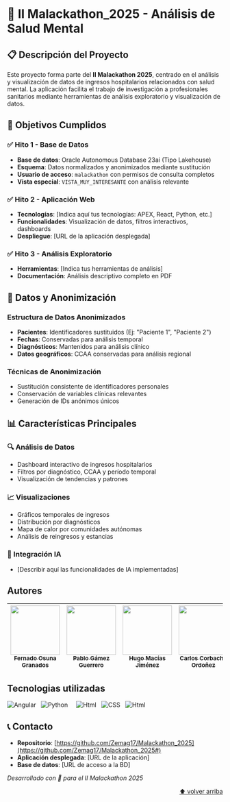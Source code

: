 # 🍑 II Malackathon_2025 - Análisis de Salud Mental

## 📋 Descripción del Proyecto

Este proyecto forma parte del **II Malackathon 2025**, centrado en el análisis y visualización de datos de ingresos hospitalarios relacionados con salud mental. La aplicación facilita el trabajo de investigación a profesionales sanitarios mediante herramientas de análisis exploratorio y visualización de datos.

## 🎯 Objetivos Cumplidos

### ✅ Hito 1 - Base de Datos
- **Base de datos**: Oracle Autonomous Database 23ai (Tipo Lakehouse)
- **Esquema**: Datos normalizados y anonimizados mediante sustitución
- **Usuario de acceso**: `malackathon` con permisos de consulta completos
- **Vista especial**: `VISTA_MUY_INTERESANTE` con análisis relevante

### ✅ Hito 2 - Aplicación Web
- **Tecnologías**: [Indica aquí tus tecnologías: APEX, React, Python, etc.]
- **Funcionalidades**: Visualización de datos, filtros interactivos, dashboards
- **Despliegue**: [URL de la aplicación desplegada]

### ✅ Hito 3 - Análisis Exploratorio
- **Herramientas**: [Indica tus herramientas de análisis]
- **Documentación**: Análisis descriptivo completo en PDF

## 🔐 Datos y Anonimización

### Estructura de Datos Anonimizados
- **Pacientes**: Identificadores sustituidos (Ej: "Paciente 1", "Paciente 2")
- **Fechas**: Conservadas para análisis temporal
- **Diagnósticos**: Mantenidos para análisis clínico
- **Datos geográficos**: CCAA conservadas para análisis regional

### Técnicas de Anonimización
- Sustitución consistente de identificadores personales
- Conservación de variables clínicas relevantes
- Generación de IDs anónimos únicos

## 📊 Características Principales

### 🔍 Análisis de Datos
- Dashboard interactivo de ingresos hospitalarios
- Filtros por diagnóstico, CCAA y período temporal
- Visualización de tendencias y patrones

### 📈 Visualizaciones
- Gráficos temporales de ingresos
- Distribución por diagnósticos
- Mapa de calor por comunidades autónomas
- Análisis de reingresos y estancias

### 🤖 Integración IA
- [Describir aquí las funcionalidades de IA implementadas]


## Autores

| [<img src="https://avatars.githubusercontent.com/u/147926495?s=400&u=c32592a471205ad1232e7f95aa0a8d687bb47b37&v=4" width=115><br><sub>Fernado Osuna Granados</sub>](https://github.com/fog-3) |  [<img src="https://avatars.githubusercontent.com/u/160588229?v=4" width=115><br><sub>Pablo Gámez Guerrero</sub>](https://github.com/Zemag17) |  [<img src="https://avatars.githubusercontent.com/u/182810285?v=4" width=115><br><sub>Hugo Macías Jiménez</sub>](https://github.com/hugooomaciias) |  [<img src="https://avatars.githubusercontent.com/u/117116268?v=4" width=115><br><sub>Carlos Corbacho Ordoñez</sub>](https://github.com/CarlosCorbOrd) | [<img src="https://avatars.githubusercontent.com/u/185344871?v=4" width=115><br><sub>Jaime González Durillo</sub>](https://github.com/meifter2) | 
| :---: | :---: | :---: | :---: | :---: |


## Tecnologias utilizadas

![Angular](https://img.shields.io/badge/Angular-DD0031?style=for-the-badge&logo=angular&logoColor=white) &nbsp;
![Python](https://img.shields.io/badge/python-ffde57?style=for-the-badge&logo=python&logoColor=4584b6) &nbsp;
 &nbsp;
![Html](https://img.shields.io/badge/HTML-E34F26?style=for-the-badge&logo=html5&logoColor=white) &nbsp;
![CSS](https://img.shields.io/badge/CSS-1572B6?style=for-the-badge&logo=css&logoColor=white) &nbsp;
![Html](https://img.shields.io/badge/TypeScript-white?style=for-the-badge&logo=typescript&logoColor=3178C6)


## 📞 Contacto

- **Repositorio**: [https://github.com/Zemag17/Malackathon_2025](https://github.com/Zemag17/Malackathon_2025#)
- **Aplicación desplegada**: [URL de la aplicación]
- **Base de datos**: [URL de acceso a la BD]

*Desarrollado con 💙 para el II Malackathon 2025*

<p align="right">
    <a href="#top">⬆️ volver arriba</a>
</p>
